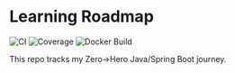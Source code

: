 # Learning Roadmap

![CI](#) ![Coverage](#) ![Docker Build](#)

This repo tracks my Zero→Hero Java/Spring Boot journey.
